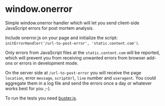 window.onerror
==============

Simple window.onerror handler which will let you send client-side JavaScript errors for post mortem analysis.

Include onerror.js on your page and initialize the script: `initErrorHandler('/url-to-post-error', 'static.content.com')`.

Only errors from JavaScript files at the `static.content.com` will be reported, which will prevent you from receiving unwanted errors from browser add-ons or errors in development mode.

On the server side at `/url-to-post-error` you will receive the page `location`, error `message`, `scriptUrl`, `line` number and `useragent`. You could aggregate them in a log file and send the errors once a day or whatever works best for you ;-).

To run the tests you need [buster.js](http://busterjs.org).
